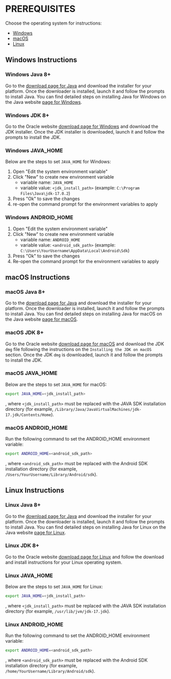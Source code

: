 # PREREQUISITES

Choose the operating system for instructions:

- [Windows](#windows-instructions)
- [macOS](#macos-instructions)
- [Linux](#linux-instructions)

## Windows Instructions

### Windows Java 8+

Go to the [download page for Java](https://www.java.com/en/download/) and download the installer for your platform. Once the downloader is installed, launch it and follow the prompts to install Java. You can find detailed steps on installing Java for Windows on the Java website [page for Windows](https://www.java.com/en/download/help/download_options.html#windows).

### Windows JDK 8+

Go to the Oracle website [download page for Windows](https://docs.oracle.com/en/java/javase/18/install/installation-jdk-microsoft-windows-platforms.html#GUID-A7E27B90-A28D-4237-9383-A58B416071CA) and download the JDK installer. Once the JDK installer is downloaded, launch it and follow the prompts to install the JDK.

### Windows JAVA_HOME

Below are the steps to set `JAVA_HOME` for Windows:

1. Open "Edit the system environment variable"
2. Click "New" to create new environment variable
   - variable name: `JAVA_HOME`
   - variable value: `<jdk_install_path>` (example: `C:\Program Files\Java\jdk-17.0.2`)
3. Press "Ok" to save the changes
4. re-open the command prompt for the environment variables to apply

### Windows ANDROID_HOME

1. Open "Edit the system environment variable"
2. Click "New" to create new environment variable
    - variable name: `ANDROID_HOME`
    - variable value: `<android_sdk_path>` (example: `C:\Users\YourUsername\AppData\Local\Android\Sdk`)
3. Press "Ok" to save the changes
4. Re-open the command prompt for the environment variables to apply

## macOS Instructions

### macOS Java 8+

Go to the [download page for Java](https://www.java.com/en/download/) and download the installer for your platform. Once the downloader is installed, launch it and follow the prompts to install Java. You can find detailed steps on installing Java for macOS on the Java website [page for macOS](https://www.java.com/en/download/help/download_options.html#mac).

### macOS JDK 8+

Go to the Oracle website [download page for macOS](https://docs.oracle.com/en/java/javase/18/install/installation-jdk-macos.html#GUID-2FE451B0-9572-4E38-A1A5-568B77B146DE) and download the JDK `dmg` file following the instructions on the `Installing the JDK on macOS` section. Once the JDK `dmg` is downloaded, launch it and follow the prompts to install the JDK.

### macOS JAVA_HOME

Below are the steps to set `JAVA_HOME` for macOS:

``` sh
export JAVA_HOME=<jdk_install_path>
```
, where `<jdk_install_path>` must be replaced with the JAVA SDK installation directory (for example, `/Library/Java/JavaVirtualMachines/jdk-17.jdk/Contents/Home`).

### macOS ANDROID_HOME

Run the following command to set the ANDROID_HOME environment variable:

``` sh
export ANDROID_HOME=<android_sdk_path>
```
, where `<android_sdk_path>` must be replaced with the Android SDK installation directory (for example, `/Users/YourUsername/Library/Android/sdk`).

## Linux Instructions

### Linux Java 8+

Go to the [download page for Java](https://www.java.com/en/download/) and download the installer for your platform. Once the downloader is installed, launch it and follow the prompts to install Java. You can find detailed steps on installing Java for Linux on the Java website [page for Linux](https://www.java.com/en/download/help/download_options.html#linux).

### Linux JDK 8+

Go to the Oracle website [download page for Linux](https://docs.oracle.com/en/java/javase/18/install/installation-jdk-linux-platforms.html#GUID-737A84E4-2EFF-4D38-8E60-3E29D1B884B8) and follow the download and install instructions for your Linux operating system.

### Linux JAVA_HOME

Below are the steps to set `JAVA_HOME` for Linux:

``` sh
export JAVA_HOME=<jdk_install_path>
```
, where `<jdk_install_path>` must be replaced with the JAVA SDK installation directory (for example, `/usr/lib/jvm/jdk-17.jdk`).

### Linux ANDROID_HOME

Run the following command to set the ANDROID_HOME environment variable:

``` sh
export ANDROID_HOME=<android_sdk_path>
```
, where `<android_sdk_path>` must be replaced with the Android SDK installation directory (for example, `/home/YourUsername/Library/Android/sdk`).
